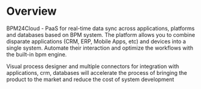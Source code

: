 # Overview

BPM24Cloud - PaaS for real-time data sync across applications, platforms 
and databases based on BPM system. The platform allows you to combine 
disparate applications (CRM, ERP, Mobile Apps, etc) and devices into a 
single system. Automate their interaction and optimize the workflows 
with the built-in bpm engine.

Visual process designer and multiple connectors for integration with 
applications, crm, databases will accelerate the process of bringing the 
product to the market and reduce the cost of system development